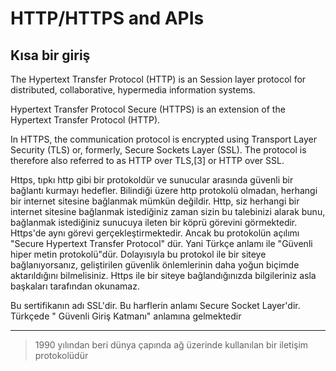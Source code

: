 # HTTP/HTTPS and APIs

## Kısa bir giriş

The Hypertext Transfer Protocol (HTTP) is an Session layer protocol for distributed, collaborative, hypermedia information systems.

Hypertext Transfer Protocol Secure (HTTPS) is an extension of the Hypertext Transfer Protocol (HTTP).

In HTTPS, the communication protocol is encrypted using Transport Layer Security (TLS) or, formerly, Secure Sockets Layer (SSL). The protocol is therefore also referred to as HTTP over TLS,[3] or HTTP over SSL.

Https, tıpkı http gibi bir protokoldür ve sunucular arasında güvenli bir bağlantı kurmayı hedefler. Bilindiği üzere http protokolü olmadan, herhangi bir internet sitesine bağlanmak mümkün değildir. Http, siz herhangi bir internet sitesine bağlanmak istediğiniz zaman sizin bu talebinizi alarak bunu, bağlanmak istediğiniz sunucuya ileten bir köprü görevini görmektedir. Https'de aynı görevi gerçekleştirmektedir. Ancak bu protokolün açılımı "Secure Hypertext Transfer Protocol" dür. Yani Türkçe anlamı ile "Güvenli hiper metin protokolü"dür. Dolayısıyla bu protokol ile bir siteye bağlanıyorsanız, geliştirilen güvenlik önlemlerinin daha yoğun biçimde aktarıldığını bilmelisiniz. Https ile bir siteye bağlandığınızda bilgileriniz asla başkaları tarafından okunamaz.

Bu sertifikanın adı SSL'dir. Bu harflerin anlamı Secure Socket Layer'dir. Türkçede " Güvenli Giriş Katmanı" anlamına gelmektedir

---

> 1990 yılından beri dünya çapında ağ üzerinde kullanılan bir iletişim protokolüdür

